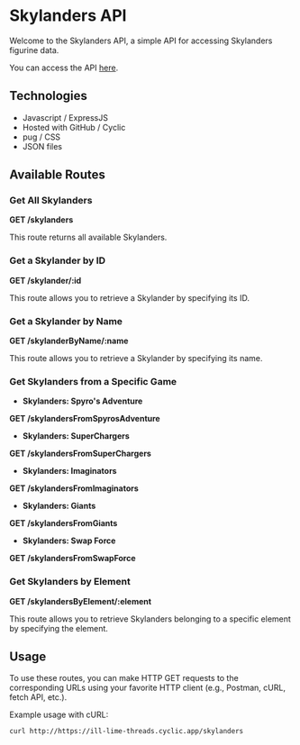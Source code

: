 # Skylanders API

Welcome to the Skylanders API, a simple API for accessing Skylanders figurine data.

You can access the API [here](https://ill-lime-threads.cyclic.app).

## Technologies

- Javascript / ExpressJS
- Hosted with GitHub / Cyclic
- pug / CSS
- JSON files

## Available Routes

### Get All Skylanders

**GET /skylanders**

This route returns all available Skylanders.

### Get a Skylander by ID

**GET /skylander/:id**

This route allows you to retrieve a Skylander by specifying its ID.

### Get a Skylander by Name

**GET /skylanderByName/:name**

This route allows you to retrieve a Skylander by specifying its name.

### **Get Skylanders from a Specific Game**

- **Skylanders: Spyro's Adventure**

**GET /skylandersFromSpyrosAdventure**

- **Skylanders: SuperChargers**

**GET /skylandersFromSuperChargers**

- **Skylanders: Imaginators**

**GET /skylandersFromImaginators**

- **Skylanders: Giants**

**GET /skylandersFromGiants**

- **Skylanders: Swap Force**

**GET /skylandersFromSwapForce**

### Get Skylanders by Element

**GET /skylandersByElement/:element**

This route allows you to retrieve Skylanders belonging to a specific element by specifying the element.

## Usage

To use these routes, you can make HTTP GET requests to the corresponding URLs using your favorite HTTP client (e.g., Postman, cURL, fetch API, etc.).

Example usage with cURL:

```bash
curl http://https://ill-lime-threads.cyclic.app/skylanders
````